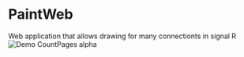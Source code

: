 # PaintWeb

Web application that allows drawing for many connectionts in signal R
![Demo CountPages alpha](https://media1.giphy.com/media/2mLvFJXigGw4KL1Mc7/giphy.gif)
